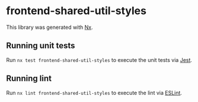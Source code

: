 # frontend-shared-util-styles

This library was generated with [Nx](https://nx.dev).

## Running unit tests

Run `nx test frontend-shared-util-styles` to execute the unit tests via [Jest](https://jestjs.io).

## Running lint

Run `nx lint frontend-shared-util-styles` to execute the lint via [ESLint](https://eslint.org/).
